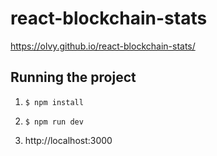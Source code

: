 # react-blockchain-stats

https://olvy.github.io/react-blockchain-stats/

## Running the project
1. `$ npm install`

2. `$ npm run dev`

3. http://localhost:3000
